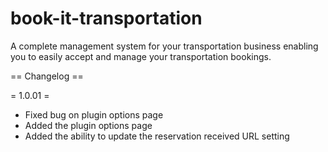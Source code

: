 book-it-transportation
======================

A complete management system for your transportation business enabling you to easily accept and manage your transportation bookings.

== Changelog ==
 
= 1.0.01 =
* Fixed bug on plugin options page
* Added the plugin options page
* Added the ability to update the reservation received URL setting